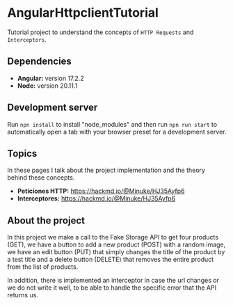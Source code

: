 # AngularHttpclientTutorial

Tutorial project to understand the concepts of `HTTP Requests` and `Interceptors`.

## Dependencies

- **Angular:** version 17.2.2
- **Node:** version 20.11.1


## Development server

Run `npn install` to install "node_modules" and then run `npn run start` to automatically open a tab with your browser preset for a development server.

## Topics

In these pages I talk about the project implementation and the theory behind these concepts. 

- **Peticiones HTTP:** https://hackmd.io/@Minuke/HJ35Ayfp6
- **Interceptores:** https://hackmd.io/@Minuke/HJ35Ayfp6

## About the project

In this project we make a call to the Fake Storage API to get four products (GET), we have a button to add a new product (POST) with a random image, we have an edit button (PUT) that simply changes the title of the product by a test title and a delete button (DELETE) that removes the entire product from the list of products.

In addition, there is implemented an interceptor in case the url changes or we do not write it well, to be able to handle the specific error that the API returns us.
